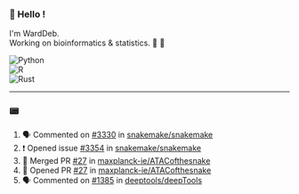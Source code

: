 ### :robot: Hello !

I'm WardDeb.  
Working on bioinformatics & statistics. 🧬 🧪  

![Python](https://img.shields.io/badge/python-3670A0?style=for-the-badge&logo=python&logoColor=ffdd54)  
![R](https://img.shields.io/badge/r-%23276DC3.svg?style=for-the-badge&logo=r&logoColor=white)  
![Rust](https://img.shields.io/badge/rust-%23000000.svg?style=for-the-badge&logo=rust&logoColor=white)  

---

### :pager:

<!--START_SECTION:activity-->
1. 🗣 Commented on [#3330](https://github.com/snakemake/snakemake/issues/3330#issuecomment-2710871715) in [snakemake/snakemake](https://github.com/snakemake/snakemake)
2. ❗ Opened issue [#3354](https://github.com/snakemake/snakemake/issues/3354) in [snakemake/snakemake](https://github.com/snakemake/snakemake)
3. 🎉 Merged PR [#27](https://github.com/maxplanck-ie/ATACofthesnake/pull/27) in [maxplanck-ie/ATACofthesnake](https://github.com/maxplanck-ie/ATACofthesnake)
4. 💪 Opened PR [#27](https://github.com/maxplanck-ie/ATACofthesnake/pull/27) in [maxplanck-ie/ATACofthesnake](https://github.com/maxplanck-ie/ATACofthesnake)
5. 🗣 Commented on [#1385](https://github.com/deeptools/deepTools/issues/1385#issuecomment-2701337028) in [deeptools/deepTools](https://github.com/deeptools/deepTools)
<!--END_SECTION:activity-->

